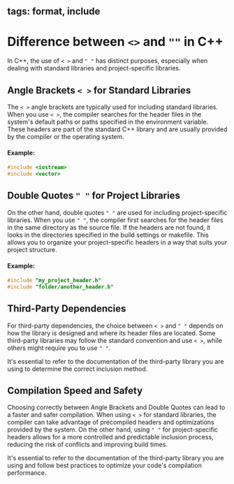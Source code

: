 tags: format, include
---

# Difference between `<>` and `""` in C++

In C++, the use of `< >` and `" "` has distinct purposes, especially when dealing with standard libraries and project-specific libraries.

## Angle Brackets `< >` for Standard Libraries

The `< >` angle brackets are typically used for including standard libraries. When you use `< >`, the compiler searches for the header files in the system's default paths or paths specified in the environment variable. These headers are part of the standard C++ library and are usually provided by the compiler or the operating system.

#### Example:
```cpp
#include <iostream>
#include <vector>
```

## Double Quotes `" "` for Project Libraries

On the other hand, double quotes `" "` are used for including project-specific libraries. When you use `" "`, the compiler first searches for the header files in the same directory as the source file. If the headers are not found, it looks in the directories specified in the build settings or makefile. This allows you to organize your project-specific headers in a way that suits your project structure.

#### Example:
```cpp
#include "my_project_header.h"
#include "folder/another_header.h"
```

## Third-Party Dependencies

For third-party dependencies, the choice between `< >` and `" "` depends on how the library is designed and where its header files are located. Some third-party libraries may follow the standard convention and use `< >`, while others might require you to use `" "`.

It's essential to refer to the documentation of the third-party library you are using to determine the correct inclusion method.

## Compilation Speed and Safety

Choosing correctly between Angle Brackets and Double Quotes can lead to a faster and safer compilation. When using `< >` for standard libraries, the compiler can take advantage of precompiled headers and optimizations provided by the system. On the other hand, using `" "` for project-specific headers allows for a more controlled and predictable inclusion process, reducing the risk of conflicts and improving build times.

It's essential to refer to the documentation of the third-party library you are using and follow best practices to optimize your code's compilation performance.

